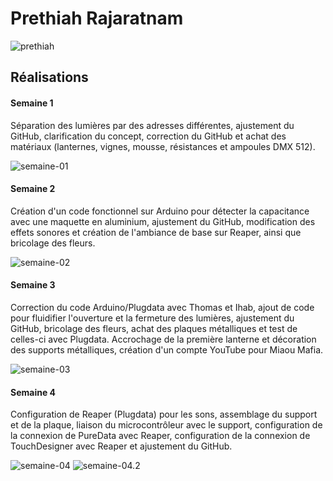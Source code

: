 # Prethiah Rajaratnam

![prethiah](https://github.com/user-attachments/assets/fc58409a-e799-4168-b50f-32023648f2f1)

## Réalisations

#### Semaine 1

Séparation des lumières par des adresses différentes, ajustement du GitHub, clarification du concept, correction du GitHub et achat des matériaux (lanternes, vignes, mousse, résistances et ampoules DMX 512).

![semaine-01](https://github.com/user-attachments/assets/a84ca9da-1e12-4ba9-9a2b-1fa248324b66)

#### Semaine 2

Création d'un code fonctionnel sur Arduino pour détecter la capacitance avec une maquette en aluminium, ajustement du GitHub, modification des effets sonores et création de l'ambiance de base sur Reaper, ainsi que bricolage des fleurs.

![semaine-02](https://github.com/user-attachments/assets/95ca8ad6-a264-48b0-9f37-a7e60b750c52)

#### Semaine 3

Correction du code Arduino/Plugdata avec Thomas et Ihab, ajout de code pour fluidifier l'ouverture et la fermeture des lumières, ajustement du GitHub, bricolage des fleurs, achat des plaques métalliques et test de celles-ci avec Plugdata. Accrochage de la première lanterne et décoration des supports métalliques, création d'un compte YouTube pour Miaou Mafia.

![semaine-03](https://github.com/user-attachments/assets/7e82b91a-4469-4391-acd8-5181992d07c3)

#### Semaine 4

Configuration de Reaper (Plugdata) pour les sons, assemblage du support et de la plaque, liaison du microcontrôleur avec le support, configuration de la connexion de PureData avec Reaper, configuration de la connexion de TouchDesigner avec Reaper et ajustement du GitHub.

![semaine-04](https://github.com/user-attachments/assets/f032b334-1299-4930-bb87-329a20bd906a)
![semaine-04.2](https://github.com/user-attachments/assets/e52345e5-e6c0-4243-83ae-9b7ebced454e)
